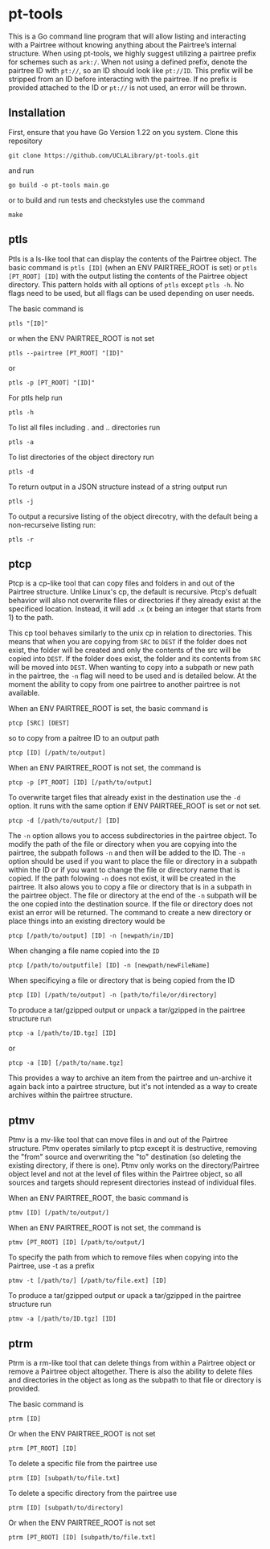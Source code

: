 # pt-tools

This is a Go command line program that will allow listing and interacting with a Pairtree without knowing anything about the Pairtree’s internal structure. When using pt-tools, we highly suggest utilizing a pairtree prefix for schemes such as `ark:/`. When not using a defined prefix, denote the pairtree ID with `pt://`, so an ID should look like `pt://ID`. This prefix will be stripped from an ID before interacting with  the pairtree. If no prefix is provided attached to the ID or `pt://` is not used, an error will be thrown.   

## Installation

First, ensure that you have Go Version 1.22 on you system. Clone this repository

    git clone https://github.com/UCLALibrary/pt-tools.git

and run 

    go build -o pt-tools main.go

or to build and run tests and checkstyles use the command 
    
    make

## ptls 

Ptls is a ls-like tool that can display the contents of the Pairtree object. The basic command is `ptls [ID]` (when an ENV PAIRTREE_ROOT is set) or `ptls [PT_ROOT] [ID]` with the output listing the contents of the Pairtree object directory. This pattern holds with all options of `ptls` except `ptls -h`. No flags need to be used, but all flags can be used depending on user needs.  

The basic command is  

    ptls "[ID]"

or when the ENV PAIRTREE_ROOT is not set 

    ptls --pairtree [PT_ROOT] "[ID]"

or 

    ptls -p [PT_ROOT] "[ID]"

For ptls help run 

    ptls -h

To list all files including . and .. directories run 

    ptls -a

To list directories of the object directory run 

    ptls -d

To return output in a JSON structure instead of a string output run 

    ptls -j

To output a recursive listing of the object direcotry, with the default being a non-recurseive listing run: 

    ptls -r

## ptcp

Ptcp is a cp-like tool that can copy files and folders in and out of the Pairtree structure. Unlike Linux's cp, the default is recursive. Ptcp's defualt behavior will also not overwrite files or directories if they already exist at the specificed location. Instead, it will add `.x` (x being an integer that starts from 1) to the path. 

This cp tool behaves similarly to the unix cp in relation to directories. This means that when you are copying from `SRC` to `DEST` if the folder does not exist, the folder will be created and only the contents of the src will be copied into `DEST`. If the folder does exist, the folder and its contents from `SRC` will be moved into `DEST`. When wanting to copy into a subpath or new path in the pairtree, the `-n` flag will need to be used and is detailed below. At the moment the ability to copy from one pairtree to another pairtree is not available. 

When an ENV PAIRTREE_ROOT is set, the basic command is
    
    ptcp [SRC] [DEST]

so to copy from a paitree ID to an output path 

    ptcp [ID] [/path/to/output]

When an ENV PAIRTREE_ROOT is not set, the command is 

    ptcp -p [PT_ROOT] [ID] [/path/to/output]

To overwrite target files that already exist in the destination use the `-d` option. It runs with the same option if ENV PAIRTREE_ROOT is set or not set.

    ptcp -d [/path/to/output/] [ID]
                                        
The `-n` option allows you to access subdirectories in the pairtree object. To modify the path of the file or directory when you are copying into the pairtree, the subpath follows `-n` and then will be added to the ID. The `-n` option should be used if you want to place the file or directory in a subpath within the ID or if you want to change the file or directory name that is copied. If the path folowing `-n` does not exist, it will be created in the pairtree. It also alows you to copy a file or directory that is in a subpath in the pairtree object. The file or directory at the end of the `-n` subpath will be the one copied into the destination source. If the file or directory does not exist an error will be returned. The command to create a new directory or place things into an existing directory would be 

    ptcp [/path/to/output] [ID] -n [newpath/in/ID]

When changing a file name copied into the `ID` 

    ptcp [/path/to/outputfile] [ID] -n [newpath/newFileName]

When specificying a file or directory that is being copied from the ID

    ptcp [ID] [/path/to/output] -n [path/to/file/or/directory]

To produce a tar/gzipped output or unpack a tar/gzipped in the pairtree structure run 

    ptcp -a [/path/to/ID.tgz] [ID]

or 

    ptcp -a [ID] [/path/to/name.tgz]

This provides a way to archive an item from the pairtree and un-archive it again back into a pairtree structure, but it's not intended as a way to create archives within the pairtree structure. 

## ptmv

Ptmv is a mv-like tool that can move files in and out of the Pairtree structure. Ptmv operates similarly to ptcp except it is destructive, removing the "from" source and overwriting the "to" destination (so deleting the existing directory, if there is one). Ptmv only works on the directory/Pairtree object level and not at the level of files within the Pairtree object, so all sources and targets should represent directories instead of individual files. 

When an ENV PAIRTREE_ROOT, the basic command is
    
    ptmv [ID] [/path/to/output/]

When an ENV PAIRTREE_ROOT is not set, the command is 

    ptmv [PT_ROOT] [ID] [/path/to/output/]

To specify the path from which to remove files when copying into the Pairtree, use -t as a prefix 

    ptmv -t [/path/to/] [/path/to/file.ext] [ID]

To produce a tar/gzipped output or upack a tar/gzipped in the pairtree structure run 

    ptmv -a [/path/to/ID.tgz] [ID]

## ptrm

Ptrm is a rm-like tool that can delete things from within a Pairtree object or remove a Pairtree object altogether. There is also the ability to delete files and directories in the object as long as the subpath to that file or directory is provided. 

The basic command is 

    ptrm [ID]

Or when the ENV PAIRTREE_ROOT is not set 

    ptrm [PT_ROOT] [ID]

To delete a specific file from the pairtree use 

    ptrm [ID] [subpath/to/file.txt]

To delete a specific directory from the pairtree use 

    ptrm [ID] [subpath/to/directory]

Or when the ENV PAIRTREE_ROOT is not set 

    ptrm [PT_ROOT] [ID] [subpath/to/file.txt]
